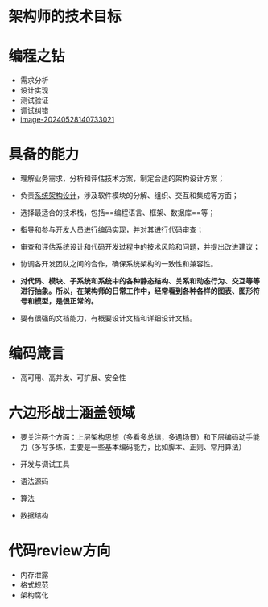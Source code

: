 # 架构师的技术目标

# 编程之钻

- 需求分析
- 设计实现
- 测试验证
- 调试纠错
- [image-20240528140733021](C:\Users\CARRYCHOU\AppData\Roaming\Typora\typora-user-images\image-20240528140733021.png)

# 具备的能力

-  理解业务需求，分析和评估技术方案，制定合适的架构设计方案；
-  负责[系统架构设计](https://www.zhihu.com/search?q=系统架构设计&search_source=Entity&hybrid_search_source=Entity&hybrid_search_extra={"sourceType"%3A"answer"%2C"sourceId"%3A3420915922})，涉及软件模块的分解、组织、交互和集成等方面；
- 选择最适合的技术栈，包括==编程语言、框架、数据库==等；
- 指导和参与开发人员进行编码实现，并对其进行代码审查；
-  审查和评估系统设计和代码开发过程中的技术风险和问题，并提出改进建议；
-  协调各开发团队之间的合作，确保系统架构的一致性和兼容性。
- **对代码、模块、子系统和系统中的各种静态结构、关系和动态行为、交互等等进行抽象。所以，在架构师的日常工作中，经常看到各种各样的图表、图形符号和模型，是很正常的。**

- 要有很强的文档能力，有概要设计文档和详细设计文档。

# 编码箴言

- 高可用、高并发、可扩展、安全性

# 六边形战士涵盖领域

- 要关注两个方面：上层架构思想（多看多总结，多遇场景）和下层编码动手能力（多写多练，主要是一些基本编码能力，比如脚本、正则、常用算法）

- 开发与调试工具

- 语法源码

- 算法

- 数据结构


# 代码review方向

- 内存泄露
- 格式规范
- 架构腐化
